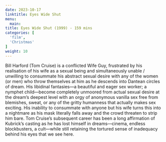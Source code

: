 ```yaml
---
date: 2023-10-17
linktitle: Eyes Wide Shut
menu:
  main:
title: Eyes Wide Shut (1999) - 159 mins
categories: [
  'film',
  'Christmas'
]
weight: 10
---
```


Bill Harford (Tom Cruise) is a conflicted Wife Guy, frustrated by his realisation of his wife as a sexual being and simultaneously unable / unwilling to consummate his abstract sexual desire with any of the women (or men) who throw themselves at him as he descends into Dantean circles of dream. His libidinal fantasies—a beautiful and eager sex worker; a nymphet child—become completely unmoored from actual sexual desire at the dream’s deepest level with an orgy of anonymous vanilla sex free from blemishes, sweat, or any of the gritty humanness that actually makes sex exciting. His inability to consummate with anyone but his wife turns this into a nightmare as his mask literally falls away and the crowd threaten to strip him bare. Tom Cruise’s subsequent career has been a long affirmation of Kubrick’s casting as he has lost himself in dreams—cinema, endless blockbusters, a cult—while still retaining the tortured sense of inadequacy behind his eyes that we see here.
